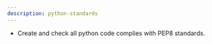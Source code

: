 ```yaml
---
description: python-standards
---
```


- Create and check all python code complies with PEP8 standards.